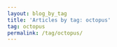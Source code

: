 ```yaml
---
layout: blog_by_tag
title: 'Articles by tag: octopus'
tag: octopus
permalink: /tag/octopus/
---
```

